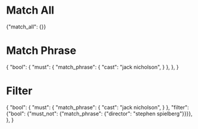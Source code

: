 # Match All
{"match_all": {}}

# Match Phrase
{
    "bool": {
        "must": {
            "match_phrase": {
                "cast": "jack nicholson",
            }
        },
    },
}

# Filter
{
    "bool": {
        "must": {
            "match_phrase": {
                "cast": "jack nicholson",
            }
        },
        "filter": {"bool": {"must_not": {"match_phrase": {"director": "stephen spielberg"}}}},
    },
}
